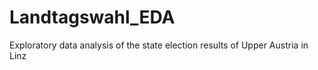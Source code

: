 # Landtagswahl_EDA
Exploratory data analysis of the state election results of  Upper Austria in Linz 
